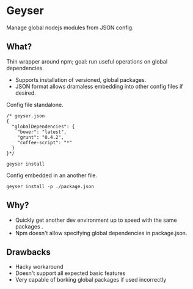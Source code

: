 # Geyser

Manage global nodejs modules from JSON config.

## What?
Thin wrapper around npm; goal: run useful operations on global dependencies.
  * Supports installation of versioned, global packages.
  * JSON format allows dramaless embedding into other config files if desired.

Config file standalone.

    /* geyser.json
    {
      "globalDependencies": {
        "bower": "latest",
        "grunt": "0.4.2",
        "coffee-script": "*"
      }
    }*/
    
    geyser install
    
Config embedded in an another file.    
    
    geyser install -p ./package.json

## Why?
  * Quickly get another dev environment up to speed with the same packages  .
  * Npm doesn't allow specifying global dependencies in package.json.

## Drawbacks
  * Hacky workaround
  * Doesn't support all expected basic features
  * Very capable of borking global packages if used incorrectly